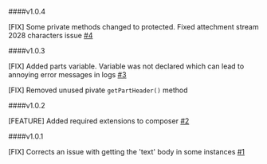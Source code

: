 ####v1.0.4

[FIX] Some private methods changed to protected. Fixed attechment stream 2028 characters issue [#4](https://github.com/message/php-mime-mail-parser/pull/4) 

####v1.0.3

[FIX] Added parts variable. Variable was not declared which can lead to annoying error messages in logs [#3](https://github.com/message/php-mime-mail-parser/pull/3) 

[FIX] Removed unused pivate `getPartHeader()` method

####v1.0.2

[FEATURE] Added required extensions to composer [#2](https://github.com/message/php-mime-mail-parser/pull/2) 

####v1.0.1

[FIX] Corrects an issue with getting the 'text' body in some instances [#1](https://github.com/message/php-mime-mail-parser/pull/1) 
